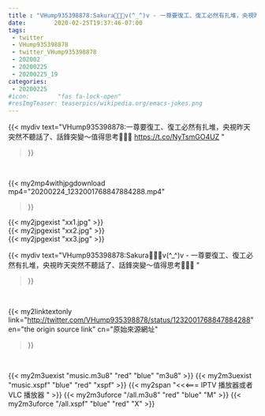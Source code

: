 ```yaml
---
title : "VHump935398878:Sakura🌸🌸🌸v(^_^)v - 一尊要復工、復工必然有扎堆，央視昨天突然不聽話了、話鋒突變～值得思考🤔🤔🤔 "
date:        2020-02-25T19:37:46-07:00
tags:
 - twitter
 - VHump935398878
 - twitter_VHump935398878
 - 202002
 - 20200225
 - 20200225_19
categories:
 - 20200225
#icon:        "fas fa-lock-open"
#resImgTeaser: teaserpics/wikipedia.org/emacs-jokes.png
---
```


{{< mydiv text="VHump935398878:一尊要復工、復工必然有扎堆，央視昨天突然不聽話了、話鋒突變～值得思考🤔🤔🤔 https://t.co/NyTsmGO4UZ "
>}}
<br>


{{< my2mp4withjpgdownload mp4="20200224_1232001768847884288.mp4"
>}}

{{< my2jpgexist "xx1.jpg" >}}<br>
{{< my2jpgexist "xx2.jpg" >}}<br>
{{< my2jpgexist "xx3.jpg" >}}<br>



{{< mydiv text="VHump935398878:Sakura🌸🌸🌸v(^_^)v - 一尊要復工、復工必然有扎堆，央視昨天突然不聽話了、話鋒突變～值得思考🤔🤔🤔 "
>}}
<br>

{{< my2linktextonly link="http://twitter.com/VHump935398878/status/1232001768847884288"
en="the origin source link" cn="原始來源網址"
>}}


<br>

{{< my2m3uexist "music.m3u8" "red"  "blue" "m3u8" >}} {{< my2m3uexist "music.xspf" "blue" "red"  "xspf" >}} {{< my2span "<<<=== IPTV 播放器或者 VLC 播放器 " >}} {{< my2m3uforce "/all.m3u8" "red"  "blue" "M" >}} {{< my2m3uforce "/all.xspf" "blue" "red"  "X" >}} 
